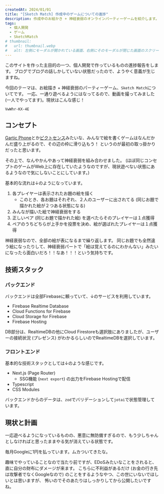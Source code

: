 ```yaml
---
createdAt: 2024/01/01
title: "[Sketch Match] 作成中のゲームについての進捗"
description: 作成中のお絵かき + 神経衰弱のオンラインパーティーゲームを紹介します。
tags: 
  - 個人開発
  - ゲーム
  - SketchMatch
# thumbnail:
#   url: thumbnail.webp
#   alt: 左側にモーダルが開かれている画面、右側にそのモーダルが閉じた画面のスクリーンショットが配置されていて、左側の画面にはAndroidの「戻る」ジェスチャーの実行中であることを示す「＜」マークがある。「＜」マークは丸で囲んで強調されており、そこから右の画面への矢印があり、モーダルを閉じる動作が表されている。
---
```


このサイトを作った主目的の一つ、個人開発で作っているものの進捗報告をします。
ブログでブログの話しかしていない状態だったので、ようやく意義が生じますね。

今回のテーマは、お絵描き + 神経衰弱のパーティーゲーム、`Sketch Match`についてです。
一応、一通り遊べるようにはなってるので、動画を撮ってみました (一人でやってます)。現状はこんな感じ！

```youtube
VwWhr-KX-4E
```

## コンセプト

[Gartic Phone](https://garticphone.com/)とか[ピクトセンス](https://pictsense.com)みたいな、みんなで絵を書くゲームはなんだかんだ盛り上がるので、その辺の枠に滑り込もう！
というのが最初の取っ掛かりだったと思います。

その上で、なんやかんやあって神経衰弱を組み合わせました。
(ほぼ同じコンセプトのゲームがWeb上に存在していたようなのですが、現状遊べない状態にあるようなので気にしないことにしています。)

基本的な流れは↓のようになっています。

1. 各プレイヤーは表示されたお題の絵を描く
    * このとき、各お題はそれぞれ、２人のユーザーに出されてる (同じお題で描かれた絵が２つある状態になる)
2. みんなが描いた絵で神経衰弱をする
3. 正しいペア (同じお題で描かれた絵) を選べたらそのプレイヤーは１点獲得
4. ペアのうちどちらが上手かを投票を決め、絵が選ばれたプレイヤーは１点獲得

神経衰弱なので、全部の絵が表になるまで繰り返します。
同じお題でも全然違う絵になったりして、神経衰弱パートで「絵は覚えてるのにわかんない」みたいになったら面白いだろ！！なあ！！！という気持ちです。

## 技術スタック

### バックエンド

バックエンドは全部Firebaseに頼っていて、↓のサービスを利用しています。

* Firebase Realtime Database
* Cloud Functions for Firebase
* Cloud Storage for Firebase
* Firebase Hosting

DB部分は、RealtimeDBの他にCloud Firestoreも選択肢にありましたが、ユーザーの接続状況 (プレゼンス) がわかるらしいのでRealtimeDBを選択しています。

### フロントエンド

基本的な技術スタックとしては↓のような感じです。

* Next.js (Page Router)
  * SSG機能 (`next export`) の出力をFirebase Hostingで配信
* Typescript
* CSS Modules

バックエンドからのデータは、`zod`でバリデーションして`jotai`で状態管理しています。

## 現状と計画

一応遊べるようになっているものの、悪意に無防備すぎるので、もう少しちゃんとしなければと思ったままやる気が消えている状態です。

毎月Googleに1円を払っています。ムカついてきたな。

趣味でやっていることなので当たり前ですが、EDoSみたいなことをされると、直に自分の財布にダメージが来ます。
こちらに不利益があるだけ (お金の行き先は攻撃者でなくGoogleなので) のことをするようなやつ、この世にいないでほしいとは思いますが、
怖いのでそのあたりはしっかりしてから公開したいですね。
